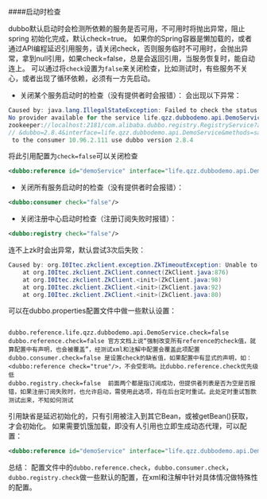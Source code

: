 ####启动时检查

dubbo默认启动时会检测所依赖的服务是否可用，不可用时将抛出异常，阻止spring 初始化完成，默认check=true。
如果你的Spring容器是懒加载的，或者通过API编程延迟引用服务，请关闭check，否则服务临时不可用时，会抛出异常，拿到null引用，如果check=false，总是会返回引用，当服务恢复时，能自动连上。
可以通过将`check`设置为`false`来关闭检查，比如测试时，有些服务不关心，或者出现了循环依赖，必须有一方先启动。

- 关闭某个服务启动时的检查（没有提供者时会报错）：
会出现以下异常：
```java
Caused by: java.lang.IllegalStateException: Failed to check the status of the service life.qzz.dubbodemo.api.DemoService. 
No provider available for the service life.qzz.dubbodemo.api.DemoService from the url 
zookeeper://localhost:2181/com.alibaba.dubbo.registry.RegistryService?application=helloapp
// &dubbo=2.8.4&interface=life.qzz.dubbodemo.api.DemoService&methods=sayHello&pid=9820&side=consumer&timestamp=1501054461459 
 to the consumer 10.96.2.111 use dubbo version 2.8.4
```
将此引用配置为`check=false`可以关闭检查
```xml
<dubbo:reference id="demoService" interface="life.qzz.dubbodemo.api.DemoService" check="false"/>
```

- 关闭所有服务启动时的检查（没有提供者时会报错）：
```xml
<dubbo:consumer check="false"/>
```
- 关闭注册中心启动时检查（注册订阅失败时报错）：
```xml
<dubbo:registry check="false"/>
```
连不上zk时会出异常，默认尝试3次后失败：
```java
Caused by: org.I0Itec.zkclient.exception.ZkTimeoutException: Unable to connect to zookeeper server within timeout: 5000
	at org.I0Itec.zkclient.ZkClient.connect(ZkClient.java:876)
	at org.I0Itec.zkclient.ZkClient.<init>(ZkClient.java:98)
	at org.I0Itec.zkclient.ZkClient.<init>(ZkClient.java:92)
	at org.I0Itec.zkclient.ZkClient.<init>(ZkClient.java:80)
```

可以在dubbo.properties配置文件中做一些默认设置：
```properties

dubbo.reference.life.qzz.dubbodemo.api.DemoService.check=false
dubbo.reference.check=false 官方文档上说“强制改变所有reference的check值，就算配置中有声明，也会被覆盖”，经测试xml和注解中配置会覆盖此项配置
dubbo.consumer.check=false 是设置check的缺省值，如果配置中有显式的声明，如：<dubbo:reference check="true"/>，不会受影响。比dubbo.reference.check优先级低
dubbo.registry.check=false  前面两个都是指订阅成功，但提供者列表是否为空是否报错，如果注册订阅失败时，也允许启动，需使用此选项，将在后台定时重试。此处定时重试暂款测试出来，不知如何测试
```
引用缺省是延迟初始化的，只有引用被注入到其它Bean，或被getBean()获取，才会初始化。
如果需要饥饿加载，即没有人引用也立即生成动态代理，可以配置：
```xml
<dubbo:reference id="demoService" interface="life.qzz.dubbodemo.api.DemoService" init="true" />
```

总结：
配置文件中的`dubbo.reference.check`，`dubbo.consumer.check`，`dubbo.registry.check`做一些默认的配置，在xml和注解中针对具体情况做特殊性的配置。